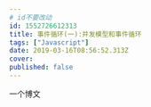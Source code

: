 ```yaml
---
# id不要改动
id: 1552726612313
title: 事件循环(一):并发模型和事件循环
tags: ["Javascript"]
date: 2019-03-16T08:56:52.313Z
cover: 
published: false
---
```

一个博文
